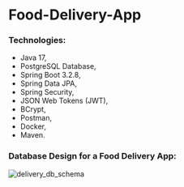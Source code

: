# Food-Delivery-App

### Technologies:
- Java 17,
- PostgreSQL Database,
- Spring Boot 3.2.8,
- Spring Data JPA,
- Spring Security,
- JSON Web Tokens (JWT),
- BCrypt,
- Postman,
- Docker,
- Maven.

### Database Design for a Food Delivery App:

![delivery_db_schema](https://github.com/user-attachments/assets/77ca2e21-9c52-4d2b-bb7c-3fd1a25c414b)

